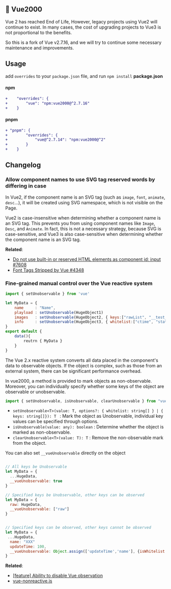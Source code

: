 ## 🥑 Vue2000

Vue 2 has reached End of Life, However, legacy projects using Vue2 will continue to exist. In many cases, the cost of upgrading projects to Vue3 is not proportional to the benefits.

So this is a fork of Vue v2.7.16, and we will try to continue some necessary maintenance and improvements.

## Usage

add `overrides` to your `package.json` file, and run `npm install`
**package.json**

#### npm

```diff
+    "overrides": {
+        "vue": "npm:vue2000@^2.7.16"
+    }
```

#### pnpm

```diff
+ "pnpm": {
+        "overrides": {
+            "vue@^2.7.14": "npm:vue2000@^2"
+        }
+    }
```

## Changelog

### Allow component names to use SVG tag reserved words by differing in case

In Vue2, if the component name is an SVG tag (such as `image`, `font`, `animate`, `desc`...), it will be created using SVG namespace, which is not visible on the Page.

Vue2 is case-insensitive when determining whether a component name is an SVG tag. This prevents you from using component names like `Image`, `Desc`, and `Animate`. In fact, this is not a necessary strategy, because SVG is case-sensitive, and Vue3 is also case-sensitive when determining whether the component name is an SVG tag.

**Related**:

- [Do not use built-in or reserved HTML elements as component id: input #7608](https://github.com/vuejs/vue/issues/7608])
- [Font Tags Stripped by Vue #4348](https://github.com/vuejs/vue/issues/4348)

### Fine-grained manual control over the Vue reactive system

```js
import { setUnobservable } from 'vue'

let MyData = {
    name     : "Name",
    playload : setUnobservable(HugeObject1)
    images   : setUnobservable(HugeObject2, { keys:["rawList", "__test__"] })
    info     : setUnobservable(HugeObject3, { whitelist:["ctime", "state"] })
}
export default {
    data(){
        reutrn { MyData }
    }
}

```

The Vue 2.x reactive system converts all data placed in the component's data to observable objects. If the object is complex, such as those from an external system, there can be significant performance overhead.

In vue2000, a method is provided to mark objects as non-observable. Moreover, you can individually specify whether some keys of the object are observable or unobservable.

```js
import { setUnobservable, isUnobservable, clearUnobservable } from "vue"
```

- `setUnobservable<T>(value: T, options?: { whitelist: string[] } | { keys: string[]}): T ` : Mark the object as Unobservable, individual key values can be specified through options.
- `isUnobservable(value: any): boolean` : Determine whether the object is marked as non-observable.
- `clearUnobservable<T>(value: T): T` : Remove the non-observable mark from the object.

You can also set `__vueUnobservable` directly on the object

```js

// All keys be Unobservable
let MyData = {
  ...HugeData,
  __vueUnobservable: true
}

// Specified keys be Unobservable, other keys can be observed
let MyData = {
  raw: HugeData,
  __vueUnobservable: ["raw"]
}


// Specified keys can be observed, other keys cannot be observed
let MyData = {
 ...HugeData,
  name: "XXX"
  updateTime: 100,
  __vueUnobservable: Object.assign(['updateTime','name'], {isWhitelist:true})
}

```

**Related**:
- [[feature] Ability to disable Vue observation](https://github.com/vuejs/vue/issues/2637)
- [vue-nonreactive.js](https://github.com/rpkilby/vue-nonreactive/blob/master/vue-nonreactive.js)
